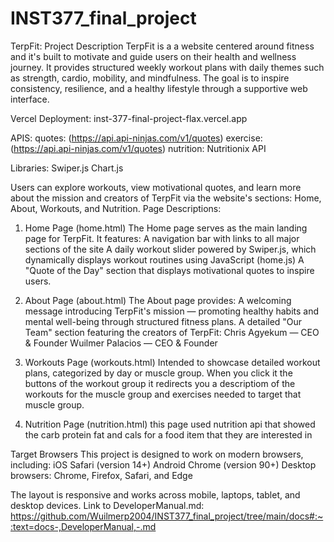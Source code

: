 # INST377_final_project
TerpFit: 
Project Description
TerpFit is a  a website centered around fitness and it's  built to motivate and guide users on their health and wellness journey. It provides structured weekly workout plans with daily themes such as strength, cardio, mobility, and mindfulness. The goal is to inspire consistency, resilience, and a healthy lifestyle through a supportive web interface. 

Vercel Deployment: inst-377-final-project-flax.vercel.app

APIS:
quotes: (https://api.api-ninjas.com/v1/quotes)
exercise: (https://api.api-ninjas.com/v1/quotes)
nutrition: Nutritionix API


Libraries:
Swiper.js
Chart.js

Users can explore workouts, view motivational quotes, and learn more about the mission and creators of TerpFit via the website's sections: Home, About, Workouts, and Nutrition.
Page Descriptions:
1. Home Page (home.html)
The Home page serves as the main landing page for TerpFit. It features:
 A navigation bar with links to all major sections of the site
A daily workout slider powered by Swiper.js, which dynamically displays workout routines using JavaScript (home.js) 
A "Quote of the Day" section that displays motivational quotes  to inspire users.

2. About Page (about.html)
The About page provides:
A welcoming message introducing TerpFit's mission — promoting healthy habits and mental well-being through structured fitness plans.
A detailed "Our Team" section featuring the creators of TerpFit:
Chris Agyekum — CEO & Founder
Wuilmer Palacios — CEO & Founder


3. Workouts Page (workouts.html)
Intended to showcase detailed workout plans, categorized by day or muscle group. When you click it the buttons of the workout group it redirects you a descriptiom of the workouts for the muscle group and exercises needed to target that muscle group. 

4. Nutrition Page (nutrition.html)
this page used nutrition api that showed  the carb protein fat and cals for a food item that they are interested in

Target Browsers
This project is designed to work on modern browsers, including:
iOS Safari (version 14+)
Android Chrome (version 90+)
Desktop browsers: Chrome, Firefox, Safari, and Edge

The layout is responsive and works across mobile, laptops, tablet, and desktop devices.
Link to DeveloperManual.md: https://github.com/Wuilmerp2004/INST377_final_project/tree/main/docs#:~:text=docs-,DeveloperManual,-.md

